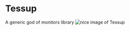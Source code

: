 # Tessup
A generic god of monitors library
![nice image of Tessup](https://www.google.nl/url?sa=i&rct=j&q=&esrc=s&source=images&cd=&cad=rja&uact=8&ved=0CAcQjRw&url=http%3A%2F%2Fwww.snipview.com%2Fq%2FSyro%25E2%2580%2593Hittite%2520states&ei=KQHRVL2UL8vkUuSEhOAP&bvm=bv.85076809,d.d24&psig=AFQjCNE332M1Q90lq2gcMJrxUgYEyQoDww&ust=1423069815906093)
